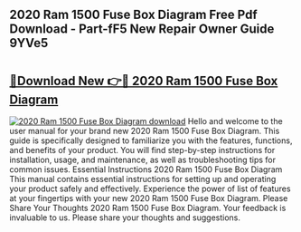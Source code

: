 ## 2020 Ram 1500 Fuse Box Diagram Free Pdf Download - Part-fF5 New Repair Owner Guide 9YVe5

# <h2><a href="http://dfi589.blite.top/?on=2020+Ram+1500+Fuse+Box+Diagram">🔗Download New 👉🔴 2020 Ram 1500 Fuse Box Diagram</a></h2>

[![2020 Ram 1500 Fuse Box Diagram download](https://i.imgur.com/lujVjoI.png)](http://dfi589.blite.top/?on=2020+Ram+1500+Fuse+Box+Diagram)
Hello and welcome to the user manual for your brand new 2020 Ram 1500 Fuse Box Diagram. This guide is specifically designed to familiarize you with the features, functions, and benefits of your product. You will find step-by-step instructions for installation, usage, and maintenance, as well as troubleshooting tips for common issues. Essential Instructions 2020 Ram 1500 Fuse Box Diagram This manual contains essential instructions for setting up and operating your product safely and effectively. Experience the power of list of features at your fingertips with your new 2020 Ram 1500 Fuse Box Diagram. Please Share Your Thoughts 2020 Ram 1500 Fuse Box Diagram. Your feedback is invaluable to us. Please share your thoughts and suggestions.
